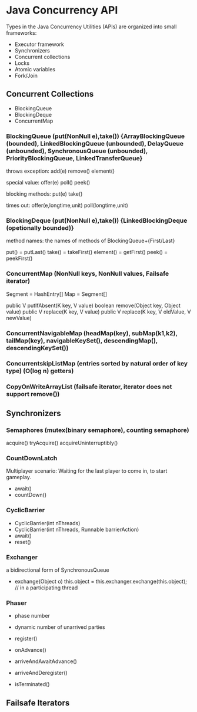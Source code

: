 # Java Concurrency API

Types in the Java Concurrency Utilities (APIs) are organized into small frameworks:
- Executor framework
- Synchronizers
- Concurrent collections
- Locks
- Atomic variables
- Fork/Join

## Concurrent Collections
- BlockingQueue
- BlockingDeque
- ConcurrentMap

### BlockingQueue (put(NonNull e),take()) {ArrayBlockingQueue (bounded), LinkedBlockingQueue (unbounded), DelayQueue (unbounded), SynchronousQueue (unbounded), PriorityBlockingQueue, LinkedTransferQueue}
throws exception:
add(e)
remove()
element()

special value:
offer(e)
poll()
peek()

blocking methods:
put(e)
take()

times out:
offer(e,longtime,unit)
poll(longtime,unit)

### BlockingDeque (put(NonNull e),take()) {LinkedBlockingDeque (opetionally bounded)}
method names: the names of methods of BlockingQueue+{First/Last}

put() = putLast()
take() = takeFirst()
element() = getFirst()
peek() = peekFirst()

### ConcurrentMap (NonNull keys, NonNull values, Failsafe iterator)
Segment = HashEntry[]
Map = Segment[]

public V putIfAbsent(K key, V value)
boolean remove(Object key, Object value)
public V replace(K key, V value)
public V replace(K key, V oldValue, V newValue)

### ConcurrentNavigableMap (headMap(key), subMap(k1,k2), tailMap(key), navigableKeySet(), descendingMap(), descendingKeySet())

### ConcurrentskipListMap (entries sorted by natural order of key type) (O(log n) getters)

### CopyOnWriteArrayList (failsafe iterator, iterator does not support remove())

## Synchronizers

### Semaphores (mutex(binary semaphore), counting semaphore)
acquire()
tryAcquire()
acquireUninterruptibly()

### CountDownLatch
Multiplayer scenario: Waiting for the last player to come in, to start gameplay.
- await()
- countDown()

### CyclicBarrier
- CyclicBarrier(int nThreads)
- CyclicBarrier(int nThreads, Runnable barrierAction)
- await()
- reset()

### Exchanger
a bidirectional form of SynchronousQueue
- exchange(Object o)
this.object = this.exchanger.exchange(this.object); // in a participating thread

### Phaser
- phase number
- dynamic number of unarrived parties

- register()
- onAdvance()
- arriveAndAwaitAdvance()
- arriveAndDeregister()
- isTerminated()

## Failsafe Iterators
